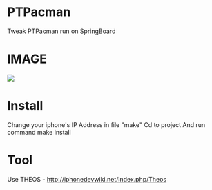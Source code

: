 # PTPacman
Tweak PTPacman run on SpringBoard
# IMAGE
<img src="https://pbs.twimg.com/media/COMTqA2UAAU9c8n.jpg" >

# Install
Change your iphone's IP Address in file "make"
Cd to project
And run command make install

# Tool
Use THEOS - http://iphonedevwiki.net/index.php/Theos
